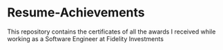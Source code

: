 # Resume-Achievements
This repository contains the certificates of all the awards I received while working as a Software Engineer at Fidelity Investments
